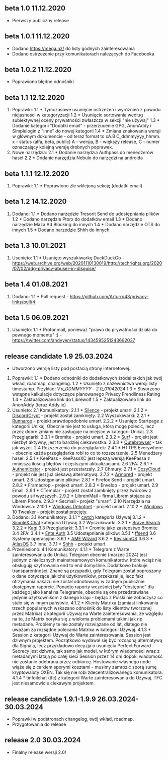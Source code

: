 ## beta 1.0 11.12.2020

* Pierwszy publiczny release

## beta 1.0.1 11.12.2020

* Dodano https://mega.nz/ do listy godnych zainteresowania
* Dodano ostrzeżenie przy komunikatorach należących do Facebooka

## beta 1.0.2 11.12.2020

* Poprawiono błędne odnośniki

## beta 1.1 12.12.2020

1. Poprawki:
  1.1 * Tymczasowe usunięcie ostrzeżeń i wyróżnień z powodu niejasności w kategoryzacji
  1.2 * Usunięcie sortowania według subiektywnej oceny prywatności zwłaszcza w sekcji "nie używaj"
  1.3 * Dodanie kategorii "Dodatki email" - przerzucenie GPG, AnonAddy i Simplelogin z "inne" do nowej kategorii
  1.4 * Zmiana znakowania wersji w głównym dokumencie - od teraz format to xA.B.C_ddmmyyyy_hhmm. x - status (alfa, beta, public) A - wersja, B - większy release, C - numer oznaczający kolejną wersję drobnych poprawek.
2. Nowe narzędzia:
  2.1 * Dodanie narzędzia Authpass do menedżerów haseł
  2.2 * Dodanie narzędzia Nebulo do narzędzi na androida
  
## beta 1.1.1 12.12.2020
1. Poprawki:
  1.1 * Poprawiono źle wklejoną sekcję (dodatki email)
  
## beta 1.2 14.12.2020
1. Dodano:
  1.1 * Dodano narzędzie Tresorit Send do udostępniania plików
  1.2 * Dodano narzędzie Ptorx do dodatków email
  1.3 * Dodano narzędzie Maza Ad Blocking do innych
  1.4 * Dodano narzędzie OTS do innych
  1.5 * Dodano narzedzie Shhh do innych
  
## beta 1.3 10.01.2021
1. Usunięto:
  1.1 * Usunięto wyszukiwarkę DuckDuckGo - https://web.archive.org/web/20201110130019/http://techrights.org/2020/07/02/ddg-privacy-abuser-in-disguise/
  
## beta 1.4 01.08.2021
1. Dodano:
  1.1 * Pull request - https://github.com/Arturro43/privacy-links/pull/4
  
## beta 1.5 06.09.2021
1. Usunięto:
  1.1 * Protonmail, ponieważ "prawo do prywatności działa do pewnego momentu" :) - https://twitter.com/andyyen/status/1434595251243692037
  
## release candidate 1.9 25.03.2024
* Utworzono wersję listy pod postacią strony internetowej.
1. Poprawki:
  1.1 * Dodano odnośniki do dodatkowych źródeł takich jak twój wkład, roadmap, changelog.
  1.2 * Usunięto z nazewnictwa wersji listy timestamp. Przykład: *V.v_DDMMYYYY* - *2.0_01042024*
  1.3 * Stworzono wstępne kalkulacje dotyczące planowanego Privacy Frendliness Rating
  1.4 * Zaktualizowano link do Librewolf
  1.5 * Zaktualizowano link do AnonAddy (teraz Addy.io) 
2.  Usunięto:
  2.1 Komunikatory:
    2.1.1 * [Silence](https://silence.im/) - projekt umarł.
    2.1.2 * [DiscordCrypt](https://github.com/leogx9r/DiscordCrypt) - projekt został zamknięty.
  2.2 Wyszukiwarki:
    2.2.1 * [Runnaroo](https://www.runnaroo.com/) - projekt prawdopodobnie umarł.
    2.2.2 * Usunięto Startpage z kategorii Unikaj. Obecnie nie jest to usługa, którą mogę polecić, lecz przez dobre zmiany nie zasługuje na miejsce w kategorii Unikaj. 
  2.3 Przeglądarki:
    2.3.1 * Bromite - projekt umarł.
    2.3.2 * [Surf](https://surf.suckless.org/) - projekt jest niezbyt aktywny, jest to bardziej ciekawostka. 
    2.3.3 * [Qutebrowser](https://qutebrowser.org/) - tak jak wyżej. 
  2.4 Rozszerzenia do przeglądarek:
    2.4.1 * HTTPS Everywhere - obecnie każda przeglądarka robi to co to rozszerzenie.
  2.5 Menedżery haseł:
    2.5.1 * KeePass - KeePassXC jest lepszą wersją KeePassa z mniejszą ilością błędów i częstszymi aktualizacjami.
  2.6 2FA:
    2.6.1 * [Authenticator](https://mattrubin.me/authenticator/) - projekt jest przestarzały.
  2.7 Chmury:
    2.7.1 * [CozyCloud](https://cozy.io/en/) - projekt nie jest już ciekawą alternatywą.
    2.7.2 * [Armored](https://armored.net/) - projekt umarł.
  2.8 Udostępnianie plików:
    2.8.1 * Firefox Send - projekt umarł.
    2.8.2 * Framadrop - projekt umarł.
    2.8.3 * Envelop - projekt umarł.
  2.9 Email:
    2.9.1 * CTemplar - projekt został zamknięty przez twórców z powodu sił wyższych.
    2.9.2 * LibremMail - firma Librem stojąca za Librem Phone.
    2.9.3 * Secmail - projekt "umarł".
  2.10 Narzędzia na Windowsa:
    2.10.1 * [Windows Debotnet](https://github.com/builtbybel/debotnet) - projekt umarł.
    2.10.2 * [Windows 10 Tweaker](https://win10tweaker.pro/) - projekt został przejęty.
3. Dodano:
  3.1 Komunikatory:
    3.1.1 * [cwtch](https://cwtch.im/) kategoria Używaj
    3.1.2 * [SimpleX Chat](https://simplex.chat/) kategoria Używaj
  3.2 Wyszukiwarki:
    3.2.1 * [Brave Search](https://search.brave.com/)
    3.2.2 * [Kagi](https://kagi.com/)
  3.3 Przeglądarki:
    3.3.1 * Cromite jako zastępstwo Bromite
  3.4 2FA:
    3.4.1 * [Ente Auth](https://ente.io/blog/auth/)
  3.5 Udostępnianie plików:
    3.5.1 * [ffsend](https://gitlab.com/timvisee/ffsend)
  3.6 Systemy operacyjne:
    3.6.1 * [AME Wizard](https://ameliorated.io/)
    3.6.2 * [RevisionOS](https://revi.cc/)
    3.6.3 * [AtlasOS](https://atlasos.net/)
  3.7 Inne:
    3.7.1 * [Shhh](https://www.shhh-encrypt.com/) - projekt umarł.
4. Przeniesiono:
  4.1 Komunikatory:
    4.1.1 * Telegram z Warte zainteresowania do Unikaj. Telegram obecnie (marzec 2024) jest jednym z nielicznych mainstreamowych komunikatorów, które wciąż nie obsługują szyfrowania end to end domyślnie. Dodatkowo brakuje transparentności. Znane są przypadki, gdy Telegram został poproszony o dane dotyczące jakichś użytkowników, przekazał je, lecz fakt otrzymania nakazu nie został odnotowany w żadnym publicznie dostępnym raporcie. Ponadto raporty wcześniej były "dostępne" dla każdego jako kanał na Telegramie, obecnie są one przedstawiane jedynie użytkownikom z danego kraju - będąc z Polski nie zobaczysz co stało się w innym państwie.
    4.1.2 * Klienty Matrixa (zamiast linkowania trzech popularnych wskazano odnośnik do listy klientów tworzonej przez Matrixa) z kategorii Używaj na Warte zainteresowania, ze względu na to, że Matrix boryka się z wieloma problemami takimi jak np. metadane. Problemy te nie zostały rozwiązane od lat, dlatego nie uważam za rozsądne polecania Matrixa w kategorii Używaj.
    4.1.3 * Session z kategorii Używaj do Warte zainteresowania. Session jest dziwnym projektem. Początkowo wydawał się być rozsądną alternatywą dla Signala, lecz przykładowo decyzja o usunięciu Perfect Forward Secrecy jest dziwna, tak samo jak model, w którym wiadomości wraz z metadanymi latają po całej sieci Session przez 14 dni dopóki wiadomość nie zostanie odebrana przez odbiorcę. Hostowanie własnego node wiąże się z całkiem sporymi kosztami - musimy zamrozić sporą sumę kryptowaluty OXEN. Tak się nie robi zdecentralizowanego komunikatora.
    4.1.4 * tinfoilchat (tfc) z kategorii Warte zainteresowania do Używaj. TFC jest niesamowicie ciekawym projektem.
## release candidate 1.9.1-1.9.9 26.03.2024-30.03.2024
  * Poprawki w podstronach changelog, twój wkład, roadmap.
  * Przygotowania do release
## release 2.0 30.03.2024
  * Finalny release wersji 2.0!